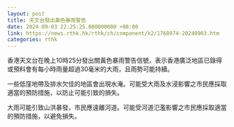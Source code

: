 ```yaml
---
layout: post
title: 天文台發出黃色暴雨警告
date: 2024-09-03 22:25:25.000000000 +08:00
link: https://news.rthk.hk/rthk/ch/component/k2/1768974-20240903.htm
categories: rthk
---
```


香港天文台在晚上10時25分發出關黃色暴雨警告信號，表示香港廣泛地區已錄得或預料會有每小時雨量超過30毫米的大雨，且雨勢可能持續。

一些低窪地帶及排水欠佳的地區會出現水淹。可能受大雨及水浸影響之市民應採取適當的預防措施，以防止可能引致的損失。

大雨可能引致山洪暴發，市民應遠離河道。可能受河道氾濫影響之市民應採取適當的預防措施，以避免損失。
